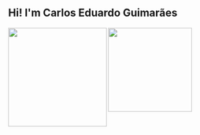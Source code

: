 ## Hi! I'm Carlos Eduardo Guimarães 
 <div>
  <a href="https://github.com/carloseduardogui">
</div>

<img height=200 align="left" src="https://github-readme-stats.vercel.app/api?username=carloseduardogui&show_icons=true&count_private=true&theme=transparent&custom_title=Carlos%20Eduardos%27%20GitHub%20Status&hide=issues,contribs&rank_icon=github" />

<img height=170 align="rigt" src="https://github-readme-stats.vercel.app/api/wakatime?username=762df926-6bf4-4121-b965-04d194712171&layout=compact&display_format=time&langs_count=5&theme=transparent"/>
